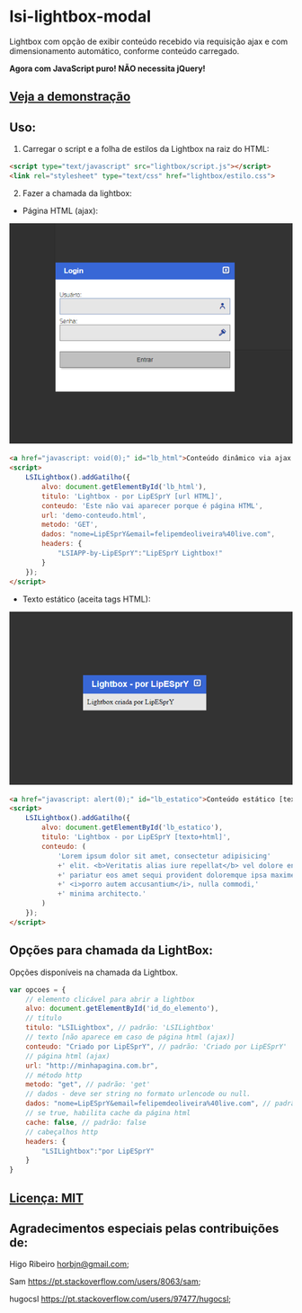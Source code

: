 # lsi-lightbox-modal

Lightbox com opção de exibir conteúdo recebido via requisição ajax e com dimensionamento automático, conforme conteúdo carregado.

**Agora com JavaScript puro! NÃO necessita jQuery!**

## [Veja a demonstração](https://lipespry.github.io/lsi-lightbox-modal/demo.html)

## Uso:

1) Carregar o script e a folha de estilos da Lightbox na raiz do HTML:

```html
<script type="text/javascript" src="lightbox/script.js"></script>
<link rel="stylesheet" type="text/css" href="lightbox/estilo.css">
```

2) Fazer a chamada da lightbox:

- Página HTML (ajax):

[![LSI-Lightbox](assets/conteudo_dinamico_com_ajax.png)](assets/conteudo_dinamico_com_ajax.png)

```html
<a href="javascript: void(0);" id="lb_html">Conteúdo dinâmico via ajax [página HTML];</a>
<script>
    LSILightbox().addGatilho({
        alvo: document.getElementById('lb_html'),
        titulo: 'Lightbox - por LipESprY [url HTML]',
        conteudo: 'Este não vai aparecer porque é página HTML',
        url: 'demo-conteudo.html',
        metodo: 'GET',
        dados: "nome=LipESprY&email=felipemdeoliveira%40live.com",
        headers: {
            "LSIAPP-by-LipESprY":"LipESprY Lightbox!"
        }
    });
</script>
```

- Texto estático (aceita tags HTML):

[![LSI-Lightbox](assets/conteudo_estatico.png)](assets/conteudo_estatico.png)

```html
<a href="javascript: alert(0);" id="lb_estatico">Conteúdo estático [texto];</a>
<script>
    LSILightbox().addGatilho({
        alvo: document.getElementById('lb_estatico'),
        titulo: 'Lightbox - por LipESprY [texto+html]',
        conteudo: (
            'Lorem ipsum dolor sit amet, consectetur adipisicing'
            +' elit. <b>Veritatis alias iure repellat</b> vel dolore enim'
            +' pariatur eos amet sequi provident doloremque ipsa maxime'
            +' <i>porro autem accusantium</i>, nulla commodi,'
            +' minima architecto.'
        )
    });
</script>
```

## Opções para chamada da LightBox:

Opções disponíveis na chamada da Lightbox.

```javascript
var opcoes = {
    // elemento clicável para abrir a lightbox
    alvo: document.getElementById('id_do_elemento'),
    // título
    titulo: "LSILightbox", // padrão: 'LSILightbox'
    // texto [não aparece em caso de página html (ajax)]
    conteudo: "Criado por LipESprY", // padrão: 'Criado por LipESprY'
    // página html (ajax)
    url: "http://minhapagina.com.br",
    // método http
    metodo: "get", // padrão: 'get'
    // dados - deve ser string no formato urlencode ou null.
    dados: "nome=LipESprY&email=felipemdeoliveira%40live.com", // padrão: null
    // se true, habilita cache da página html
    cache: false, // padrão: false
    // cabeçalhos http
    headers: {
        "LSILightbox":"por LipESprY"
    }
}
```

## [Licença: MIT](https://github.com/lipespry/lsi-lightbox-modal/blob/master/LICENSE)

## Agradecimentos especiais pelas contribuições de:

Higo Ribeiro <horbjn@gmail.com>;

Sam <https://pt.stackoverflow.com/users/8063/sam>;

hugocsl <https://pt.stackoverflow.com/users/97477/hugocsl>;
